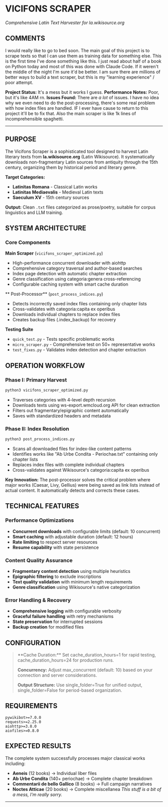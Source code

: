 # **VICIFONS SCRAPER**
*Comprehensive Latin Text Harvester for la.wikisource.org*

## **COMMENTS**

I would really like to go to bed soon. The main goal of this project is to scrape texts so that I can use them as training data for something else. This is the first time I've done something like this. I just read about half of a book on Python today and most of this was done with Claude Code. If it weren't the middle of the night I'm sure it'd be better. I am sure there are millions of better ways to build a text scraper, but this is my "learning experience" / poor attempt.

**Project Status:** It's a mess but it works I guess. 
**Performance Notes:**  Poor, but it's like 4AM rn.
**Issues Found:** There are *a lot* of issues. I have no idea why we even need to do the post-processing, there's some real problem with how index files are handled. IF I ever have cause to return to this project it'll be to fix that. Also the main scraper is like 1k lines of incomprehensible spaghetti.

---

</div>

## **PURPOSE**

The Vicifons Scraper is a sophisticated tool designed to harvest Latin literary texts from **la.wikisource.org** (Latin Wikisource). It systematically downloads non-fragmentary Latin sources from antiquity through the 15th century, organizing them by historical period and literary genre.

<div class="elegant-section">

**Target Categories:**
- **Latinitas Romana** - Classical Latin works
- **Latinitas Mediaevalis** - Medieval Latin texts  
- **Saeculum XV** - 15th century sources

**Output:** Clean `.txt` files categorized as prose/poetry, suitable for corpus linguistics and LLM training.

</div>

## **SYSTEM ARCHITECTURE**

### **Core Components**

<div class="elegant-list">

**Main Scraper** (`vicifons_scraper_optimized.py`)
- High-performance concurrent downloader with aiohttp
- Comprehensive category traversal and author-based searches
- Index page detection with automatic chapter extraction
- Genre classification using categoria:genera cross-referencing
- Configurable caching system with smart cache duration

</div>

<div class="elegant-list">

** Post-Processor** (`post_process_indices.py`)
- Detects incorrectly saved index files containing only chapter lists
- Cross-validates with categoria:capita ex operibus
- Downloads individual chapters to replace index files
- Creates backup files (.index_backup) for recovery

</div>

<div class="elegant-list">

**Testing Suite**
- `quick_test.py` - Tests specific problematic works
- `micro_scraper.py` - Comprehensive test on 50+ representative works
- `test_fixes.py` - Validates index detection and chapter extraction

</div>

## **OPERATION WORKFLOW**

### **Phase I: Primary Harvest**
```bash
python3 vicifons_scraper_optimized.py
```
- Traverses categories with 4-level depth recursion
- Downloads texts using ws-export.wmcloud.org API for clean extraction
- Filters out fragmentary/epigraphic content automatically
- Saves with standardized headers and metadata

### **Phase II: Index Resolution**  
```bash
python3 post_process_indices.py
```
- Scans all downloaded files for index-like content patterns
- Identifies works like "Ab Urbe Condita - Periochae.txt" containing only chapter lists
- Replaces index files with complete individual chapters
- Cross-validates against Wikisource's categoria:capita ex operibus

<div class="elegant-section">

**Key Innovation:** The post-processor solves the critical problem where major works (Caesar, Livy, Gellius) were being saved as link lists instead of actual content. It automatically detects and corrects these cases.

</div>

## **TECHNICAL FEATURES**

### **Performance Optimizations**
- **Concurrent downloads** with configurable limits (default: 10 concurrent)
- **Smart caching** with adjustable duration (default: 12 hours) 
- **Rate limiting** to respect server resources
- **Resume capability** with state persistence

### **Content Quality Assurance**
- **Fragmentary content detection** using multiple heuristics
- **Epigraphic filtering** to exclude inscriptions
- **Text quality validation** with minimum length requirements
- **Genre classification** using Wikisource's native categorization

### **Error Handling & Recovery**
- **Comprehensive logging** with configurable verbosity
- **Graceful failure handling** with retry mechanisms
- **State preservation** for interrupted sessions
- **Backup creation** for modified files

## **CONFIGURATION**

<blockquote>
**Cache Duration:** Set cache_duration_hours=1 for rapid testing, cache_duration_hours=24 for production runs.

**Concurrency:** Adjust max_concurrent (default: 10) based on your connection and server considerations.

**Output Structure:** Use single_folder=True for unified output, single_folder=False for period-based organization.
</blockquote>

## **REQUIREMENTS**

```
pywikibot>=7.0.0
requests>=2.25.0  
aiohttp>=3.8.0
aiofiles>=0.8.0
```

## **EXPECTED RESULTS**

The complete system successfully processes major classical works including:

- **Aeneis** (12 books) → Individual liber files
- **Ab Urbe Condita** (140+ periochae) → Complete chapter breakdown  
- **Commentarii de bello Gallico** (8 books) → Full campaign narratives
- **Noctes Atticae** (20 books) → Complete miscellanea
    *This stuff is a bit of a mess, I'm really sorry.*
---
